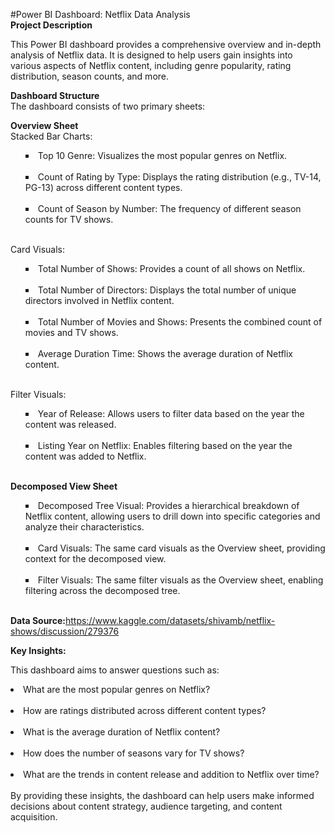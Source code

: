 #Power BI Dashboard: Netflix Data Analysis<br>
<b>Project Description</b><br>

This Power BI dashboard provides a comprehensive overview and in-depth analysis of Netflix data. It is designed to help users gain insights into various aspects of Netflix content, including genre popularity, rating distribution, season counts, and more.<br>

<b>Dashboard Structure</b><br>The dashboard consists of two primary sheets:

<b>Overview Sheet</b><br>
Stacked Bar Charts:<br>
<ul style="list-style-type: square; list-style-position: inside;">
<p><li>Top 10 Genre: Visualizes the most popular genres on Netflix.</li><br>
<li>Count of Rating by Type: Displays the rating distribution (e.g., TV-14, PG-13) across different content types.</li><br>
<li>Count of Season by Number: The frequency of different season counts for TV shows.</li><br><p></ul>
Card Visuals:<br>
<ul style="list-style-type: square; list-style-position: inside;">
<p><li>Total Number of Shows: Provides a count of all shows on Netflix.</li><br>
<li>Total Number of Directors: Displays the total number of unique directors involved in Netflix content.</li><br>
<li>Total Number of Movies and Shows: Presents the combined count of movies and TV shows.</li><br>
<li>Average Duration Time: Shows the average duration of Netflix content.</li><br><p></ul>
Filter Visuals:<br>
<ul style="list-style-type: square; list-style-position: inside;">
<p><li>Year of Release: Allows users to filter data based on the year the content was released.</li><br>
<li>Listing Year on Netflix: Enables filtering based on the year the content was added to Netflix.</li><br><p></ul>
<b>Decomposed View Sheet</b><br>
<ul style="list-style-type: square; list-style-position: inside;">
<p><li>Decomposed Tree Visual: Provides a hierarchical breakdown of Netflix content, allowing users to drill down into specific categories and analyze their characteristics.</li><br>
<li>Card Visuals: The same card visuals as the Overview sheet, providing context for the decomposed view.</li><br>
<li>Filter Visuals: The same filter visuals as the Overview sheet, enabling filtering across the decomposed tree.</li><br><p></ul>

<b>Data Source:</b>https://www.kaggle.com/datasets/shivamb/netflix-shows/discussion/279376<br>

<b>Key Insights:</b><br>

This dashboard aims to answer questions such as:<br>

<li>What are the most popular genres on Netflix?</li><br>
<li>How are ratings distributed across different content types?</li><br>
<li>What is the average duration of Netflix content?</li><br>
<li>How does the number of seasons vary for TV shows?</li><br>
<li>What are the trends in content release and addition to Netflix over time?</li><br>
By providing these insights, the dashboard can help users make informed decisions about content strategy, audience targeting, and content acquisition.
